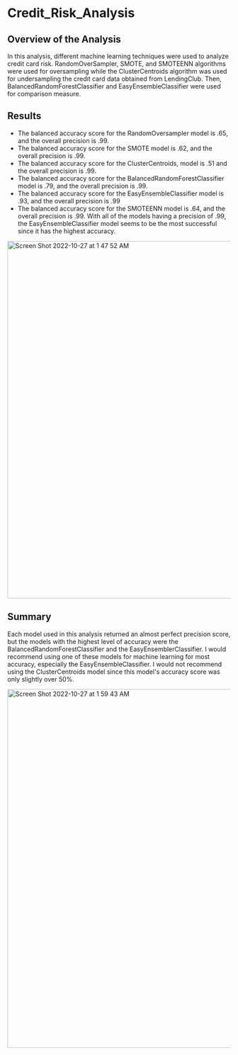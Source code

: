 # Credit_Risk_Analysis

## Overview of the Analysis
In this analysis, different machine learning techniques were used to analyze credit card risk. RandomOverSampler, SMOTE, and SMOTEENN algorithms were used for oversampling while the ClusterCentroids algorithm was used for undersampling the credit card data obtained from LendingClub. Then, BalancedRandomForestClassifier and EasyEnsembleClassifier were used for comparison measure.

## Results
- The balanced accuracy score for the RandomOversampler model is .65, and the overall precision is .99.
- The balanced accuracy score for the SMOTE model is .62, and the overall precision is .99.
- The balanced accuracy score for the ClusterCentroids, model is .51 and the overall precision is .99.
- The balanced accuracy score for the BalancedRandomForestClassifier model is .79, and the overall precision is .99.
- The balanced accuracy score for the EasyEnsembleClassifier model is .93, and the overall precision is .99
- The balanced accuracy score for the SMOTEENN model is .64, and the overall precision is .99.
With all of the models having a precision of .99, the EasyEnsembleClassifier model seems to be the most successful since it has the highest accuracy.

<img width="807" alt="Screen Shot 2022-10-27 at 1 47 52 AM" src="https://user-images.githubusercontent.com/107032720/198212386-7a4464b0-c2c5-48ef-bd81-8d767245f15c.png">


## Summary
Each model used in this analysis returned an almost perfect precision score, but the models with the highest level of accuracy were the BalancedRandomForestClassifier and the EasyEnsemblerClassifier. I would recommend using one of these models for machine learning for most accuracy, especially the EasyEnsembleClassifier. I would not recommend using the ClusterCentroids model since this model's accuracy score was only slightly over 50%.

<img width="810" alt="Screen Shot 2022-10-27 at 1 59 43 AM" src="https://user-images.githubusercontent.com/107032720/198213430-f49f0288-80e5-4e27-b74a-bb0e03cffa8f.png">

